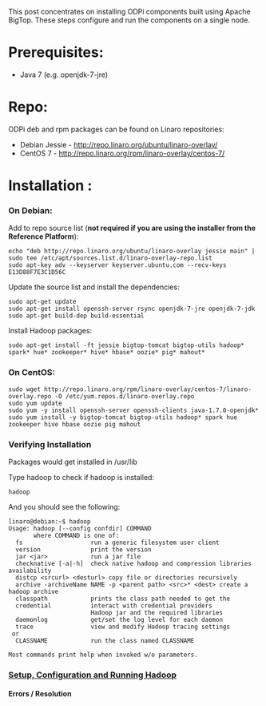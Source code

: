 This post concentrates on installing ODPi components built using Apache BigTop. These steps configure and run the components on a single node.

# Prerequisites:

* Java 7 (e.g. openjdk-7-jre)

# Repo:

ODPi deb and rpm packages can be found on Linaro repositories:

* Debian Jessie - http://repo.linaro.org/ubuntu/linaro-overlay/
* CentOS 7 - http://repo.linaro.org/rpm/linaro-overlay/centos-7/


# Installation :

### On Debian:

Add to repo source list (**not required if you are using the installer from the Reference Platform**):

    echo "deb http://repo.linaro.org/ubuntu/linaro-overlay jessie main" | sudo tee /etc/apt/sources.list.d/linaro-overlay-repo.list
    sudo apt-key adv --keyserver keyserver.ubuntu.com --recv-keys E13D88F7E3C1D56C

Update the source list and install the dependencies:

    sudo apt-get update
    sudo apt-get install openssh-server rsync openjdk-7-jre openjdk-7-jdk
    sudo apt-get build-dep build-essential

Install Hadoop packages:
    
    sudo apt-get install -ft jessie bigtop-tomcat bigtop-utils hadoop* spark* hue* zookeeper* hive* hbase* oozie* pig* mahout*

### On CentOS:

    sudo wget http://repo.linaro.org/rpm/linaro-overlay/centos-7/linaro-overlay.repo -O /etc/yum.repos.d/linaro-overlay.repo
    sudo yum update
    sudo yum -y install openssh-server openssh-clients java-1.7.0-openjdk*
    sudo yum install -y bigtop-tomcat bigtop-utils hadoop* spark hue zookeeper hive hbase oozie pig mahout


### Verifying Installation 

Packages would get installed in /usr/lib 

Type hadoop to check if hadoop is installed:

    hadoop

And you should see the following:

    linaro@debian:~$ hadoop
    Usage: hadoop [--config confdir] COMMAND
           where COMMAND is one of:
      fs                   run a generic filesystem user client
      version              print the version
      jar <jar>            run a jar file
      checknative [-a|-h]  check native hadoop and compression libraries availability
      distcp <srcurl> <desturl> copy file or directories recursively
      archive -archiveName NAME -p <parent path> <src>* <dest> create a hadoop archive
      classpath            prints the class path needed to get the
      credential           interact with credential providers
                           Hadoop jar and the required libraries
      daemonlog            get/set the log level for each daemon
      trace                view and modify Hadoop tracing settings
     or
      CLASSNAME            run the class named CLASSNAME
     
    Most commands print help when invoked w/o parameters.

### [Setup, Configuration and Running Hadoop](https://github.com/96boards/documentation/wiki/ODPi-BigTop-Hadoop-configuration-and-Running) 
#### Errors / Resolution